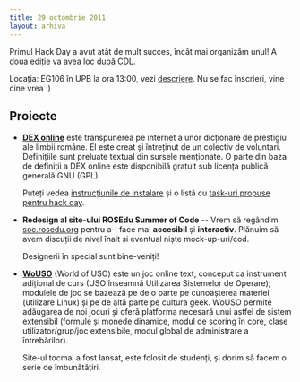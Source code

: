 ```yaml
---
title: 29 octombrie 2011
layout: arhiva
---
```


Primul Hack Day a avut atât de mult succes, încât mai organizăm unul! A
doua ediție va avea loc după [CDL](http://cdl.rosedu.org/2011-fall/).

Locația: EG106 în UPB la ora 13:00, vezi [descriere](/descriere.html).
Nu se fac înscrieri, vine cine vrea :)

## Proiecte

* **[DEX online][]** este transpunerea pe internet a unor
  dicționare de prestigiu ale limbii române. El este creat și întreținut
  de un colectiv de voluntari.  Definițiile sunt preluate textual din
  sursele menționate. O parte din baza de definiții a DEX online este
  disponibilă gratuit sub licența publică generală GNU (GPL).

  Puteți vedea [instrucțiunile de instalare][dexonline-install] și o
  listă cu [task-uri propuse pentru hack day][dexonline-tasks].

[dex online]: http://dexonline.ro/
[dexonline-install]: http://wiki.dexonline.ro/wiki/AccesLaCodulSurs%C4%83
[dexonline-tasks]: http://wiki.dexonline.ro/wiki/ROSEdu


* **Redesign al site-ului ROSEdu Summer of Code** --
  Vrem să regândim [soc.rosedu.org] pentru a-l face mai **accesibil** și
  **interactiv**. Plănuim să avem discuții de nivel înalt și eventual
  niște mock-up-uri/cod.

  Designerii în special sunt bine-veniți!

[soc.rosedu.org]: http://soc.rosedu.org


* **[WoUSO][]** (World of USO) este un joc online text, conceput ca
  instrument adițional de curs (USO înseamnă Utilizarea Sistemelor de
  Operare); modulele de joc se bazează pe de o parte pe cunoașterea
  materiei (utilizare Linux) și pe de altă parte pe cultura geek. WoUSO
  permite adăugarea de noi jocuri și oferă platforma necesară unui
  astfel de sistem extensibil (formule și monede dinamice, modul de
  scoring în core, clase utilizator/grup/joc extensibile, modul global
  de administrare a întrebărilor).

  Site-ul tocmai a fost lansat, este folosit de studenți, și dorim să
  facem o serie de îmbunătățiri.

[wouso]: https://wouso.rosedu.org/
